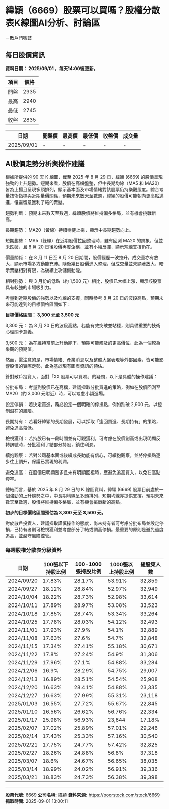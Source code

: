 # 緯穎（6669）股票可以買嗎？股權分散表K線圖AI分析、討論區
－散戶鬥嘴鼓

## 每日股價資訊

**資料日期： 2025/09/01 ，每天14:00後更新。**

| 項目 | 價格 |
|------|------|
| 開盤 | 2935 |
| 最高 | 2940 |
| 最低 | 2745 |
| 收盤 | 2835 |

| 日期 | 開盤價 | 最高價 | 最低價 | 收盤價 | 成交量 |
|------|--------|--------|--------|--------|--------|
| 2025/09/01 | - | - | - | - | - |

## AI股價走勢分析與操作建議

根據所提供的 90 天 K 線圖，截至 2025 年 8 月 29 日，緯穎 (6669) 的股價呈現強勁的上升趨勢。短期來看，股價在高檔盤整，但中長期均線（MA5 和 MA20）皆為上揚且呈現多頭排列，顯示基本面及市場情緒對該股票仍持樂觀態度。綜合考量技術指標與近期量價關係，預期未來數天至數週，緯穎的股價可能朝向更高點邁進，惟需留意獲利了結的賣壓。

趨勢判斷： 預期未來數天至數週，緯穎股價將維持偏多格局，並有機會挑戰新高。

長期趨勢： MA20（黃線）持續穩健上揚，顯示中長期趨勢向上。

短期趨勢： MA5（綠線）在近期股價拉回整理時，雖有回測 MA20 的跡象，但並未跌破，且 8 月 20 日後股價再度企穩，並有小幅反彈，顯示短線支撐仍在。

價量關係： 在 8 月 11 日至 8 月 20 日期間，股價經歷一波拉升，成交量亦有放大，顯示市場多方動能充沛。隨後幾日股價進入整理，但成交量並未顯著放大，暗示賣壓相對有限，為後續上攻儲備動能。

相對強勢： 與 3 月份的低點（約 1,500 元）相比，股價已大幅上漲，顯示該股票具有較強的市場吸引力。

考量到近期股價的強勢以及均線的支撐，同時參考 8 月 20 日的波段高點，預期未來可能達到的目標價格區間如下：

**目標價格區間： 3,300 元至 3,500 元**

3,300 元： 為 8 月 20 日的波段高點，若能有效突破並站穩，則具備重要的技術心理關卡意義。

3,500 元： 為在維持當前上升動能下，預期可能觸及的更高價位，此為一個較為樂觀的預期值。

然而，需注意的是，市場情緒、產業消息以及整體大盤表現等外部因素，皆可能影響股價的實際走勢，此為基於現有圖表資訊的預估。

針對散戶投資人，面對「XX 股票可以買嗎」的疑問，以下是具體的操作建議：

分批布局： 考量到股價已在高檔，建議採取分批買進的策略，例如在股價回測至 MA20（約 3,000 元附近）時，可以考慮小額進場。

設定停損： 若決定買進，務必設定一個明確的停損點，例如跌破 2,900 元，以控制潛在的風險。

長期持有： 若看好緯穎的長期發展，可以採取「逢回買進、長期持有」的策略，避免追高殺低。

檢視獲利： 若持股已有一段時間並有可觀獲利，可考慮在股價創高或出現明顯反轉訊號時，分批獲利了結部分持股，鎖住利潤。

續抱觀察： 若對公司基本面或後續成長動能有信心，可續抱觀察，並將停損點逐步往上調升，保護已實現的利潤。

避免追高： 在股價已明顯漲多且未有明顯回檔時，應避免追高買入，以免在高點套牢。

總結而言，基於 2025 年 8 月 29 日的 K 線圖資料，緯穎 (6669) 股票目前處於一個強勁的上升趨勢之中，中長期均線呈多頭排列，短期均線亦提供支撐。預期未來數天至數週，股價將維持偏多格局，並有機會挑戰新的高點。

**初步的目標價格區間預估為 3,300 元至 3,500 元。**

對於散戶投資人，建議採取謹慎操作的態度，尚未持有者可考慮分批布局並設定停損，已持有者則可檢視獲利並考慮部分了結或調高停損。最重要的原則是避免過度追高，並嚴守風險控管。

### 每週股權分散表分級資料

| 日期 | 100張以下持股比例 | 100-1000張持股比例 | 1000張以上持股比例 | 總股東人數 |
|------|-------------------|--------------------|--------------------|----------|
| 2024/09/20 | 17.83% | 28.17% | 53.91% | 32,859 |
| 2024/09/27 | 18.12% | 28.84% | 52.97% | 32,949 |
| 2024/10/04 | 18.22% | 28.73% | 52.98% | 33,614 |
| 2024/10/11 | 17.89% | 28.97% | 53.08% | 33,523 |
| 2024/10/18 | 17.85% | 28.74% | 53.34% | 33,264 |
| 2024/10/25 | 17.78% | 28.03% | 54.12% | 32,493 |
| 2024/11/01 | 17.93% | 27.9% | 54.1% | 32,889 |
| 2024/11/08 | 17.63% | 27.6% | 54.7% | 32,848 |
| 2024/11/15 | 17.34% | 27.41% | 55.18% | 30,671 |
| 2024/11/22 | 17.8% | 27.24% | 54.9% | 31,306 |
| 2024/11/29 | 17.96% | 27.1% | 54.88% | 33,284 |
| 2024/12/06 | 16.9% | 28.29% | 54.75% | 29,007 |
| 2024/12/13 | 16.89% | 28.51% | 54.54% | 25,908 |
| 2024/12/20 | 16.63% | 28.41% | 54.88% | 23,335 |
| 2024/12/27 | 16.63% | 27.99% | 55.31% | 23,118 |
| 2025/01/03 | 16.55% | 27.72% | 55.67% | 22,845 |
| 2025/01/10 | 16.56% | 26.62% | 56.76% | 22,334 |
| 2025/01/17 | 25.98% | 56.93% | 23,644 | 17.18% |
| 2025/02/07 | 17.02% | 25.89% | 57.01% | 29,246 |
| 2025/02/14 | 17.43% | 25.33% | 57.16% | 30,540 |
| 2025/02/21 | 17.75% | 24.77% | 57.42% | 32,825 |
| 2025/02/27 | 18.26% | 24.88% | 56.8% | 37,318 |
| 2025/03/07 | 18.6% | 24.67% | 56.65% | 38,035 |
| 2025/03/14 | 18.99% | 24.02% | 56.91% | 39,336 |
| 2025/03/21 | 18.83% | 24.73% | 56.38% | 39,398 |

---

**股票代號:** 6669
**公司名稱:** 緯穎
**資料來源:** https://poorstock.com/stock/6669
**抓取時間:** 2025-09-01 13:00:11